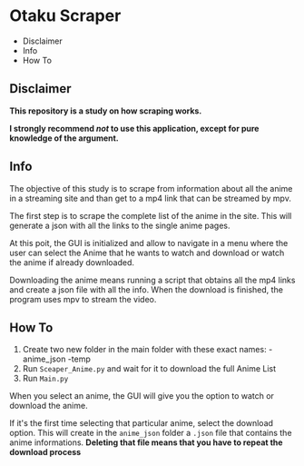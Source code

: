 # Otaku Scraper

- Disclaimer
- Info
- How To

## Disclaimer

**This repository is a study on how scraping works.**

**I strongly recommend _not_ to use this application, except for pure knowledge of the argument.** 

## Info

The objective of this study is to scrape from information about all the anime in a streaming site and than get to a mp4 link that can be streamed by mpv.

The first step is to scrape the complete list of the anime in the site. This will generate a json with all the links to the single anime pages.

At this poit, the GUI is initialized and allow to navigate in a menu where the user can select the Anime that he wants to watch and download or watch the anime if already downloaded.

Downloading the anime means running a script that obtains all the mp4 links and create a json file with all the info. When the download is finished, the program uses mpv to stream the video. 

## How To

1. Create two new folder in the main folder with these exact names:
	-anime_json
	-temp
2. Run `Sceaper_Anime.py` and wait for it to download the full Anime List
3. Run `Main.py`

When you select an anime, the GUI will give you the option to watch or download the anime.

If it's the first time selecting that particular anime, select the download option. This will create in the `anime_json` folder a `.json` file that contains the anime informations. **Deleting that file means that you have to repeat the download process** 
